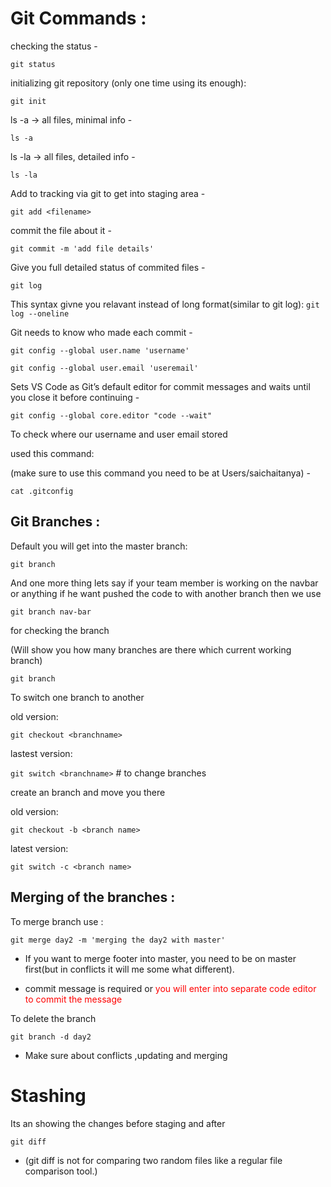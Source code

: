 # Git Commands :

checking the status -

`git status`

initializing git repository (only one time using its enough):

`git init`

ls -a → all files, minimal info -

`ls -a`

ls -la → all files, detailed info -

`ls -la`

Add to tracking via git to get into staging area -

`git add <filename>`

commit the file about it -

`git commit -m 'add file details'`

Give you full detailed status of commited files -

`git log`

This syntax givne you relavant instead of long format(similar to git log):
`git log --oneline`

Git needs to know who made each commit -

```
git config --global user.name 'username'

git config --global user.email 'useremail'

```

Sets VS Code as Git’s default editor for commit messages and waits until you close it before continuing -

`git config --global core.editor "code --wait"`

To check where our username and user email stored

used this command:

(make sure to use this command you need to be at Users/saichaitanya) -

`cat .gitconfig`

## Git Branches :

Default you will get into the master branch:

`git branch`

And one more thing lets say if your team member is working on the navbar or anything if he want pushed the code to with another branch then we use

`git branch nav-bar`

for checking the branch

(Will show you how many branches are there which current working branch)

`git branch`

To switch one branch to another

old version:

`git checkout <branchname>`

lastest version:

`git switch <branchname>` # to change branches

create an branch and move you there

old version:

`git checkout -b <branch name>`

latest version:

`git switch -c <branch name>`

## Merging of the branches :

To merge branch use :

`git merge day2 -m 'merging the day2 with master'`

- If you want to merge footer into master, you need to be on master first(but in conflicts it will me some what different).

- commit message is required or <span style="color:red;">you will enter into separate code editor to commit the message</span>


To delete the branch

`git branch -d day2`

- Make sure about conflicts ,updating and merging

# Stashing

Its an showing the changes before staging and after

`git diff`

- (git diff is not for comparing two random files like a regular file comparison tool.)
